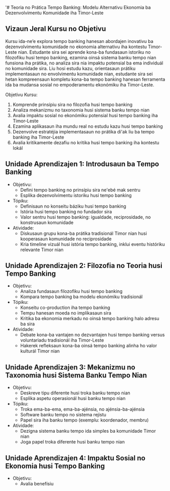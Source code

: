 '# Teoria no Prática Tempo Banking: Modelu Alternativu Ekonomia ba Dezenvolvimentu Komunidade iha Timor-Leste

## Vizaun Jeral Kursu no Objetivu

Kursu ida-ne’e explora tempo banking hanesan abordajen inovativu ba dezenvolvimentu komunidade no ekonomia alternativu iha kontestu Timor-Leste nian. Estudante sira sei aprende kona-ba fundasaun istoriku no filozofiku husi tempo banking, ezamina oinsá sistema banku tempo nian funsiona iha prátika, no analiza sira nia impaktu potensial ba ema individuál no komunidade sira. Liu hosi estudu kazu, orientasaun prátiku implementasaun no envolvimentu komunidade nian, estudante sira sei hetan kompreensaun kompletu kona-ba tempo banking hanesan ferramenta ida ba mudansa sosial no empoderamentu ekonómiku iha Timor-Leste.

Objetivu Kursu:
1. Komprende prinsípiu sira no filozofia husi tempo banking
2. Analiza mekanizmu no taxonomia husi sistema banku tempo nian
3. Avalia impaktu sosial no ekonómiku potensial husi tempo banking iha Timor-Leste
4. Ezamina aplikasaun iha mundu real no estudu kazu husi tempo banking
5. Dezenvolve estratéjia implementasaun no prátika di'ak liu ba tempo banking iha Timor-Leste
6. Avalia kritikamente dezafiu no kritika husi tempo banking iha kontestu lokál

## Unidade Aprendizajen 1: Introdusaun ba Tempo Banking
- Objetivu:
  * Defini tempo banking no prinsípiu sira ne'ebé mak sentru
  * Esplika dezenvolvimentu istoriku husi tempo banking
- Tópiku:
  * Definisaun no konseitu báziku husi tempo banking
  * Istória husi tempo banking no fundador sira
  * Valor sentru husi tempo banking: igualdade, reciprosidade, no konstrusaun komunidade
- Atividade:
  * Diskusaun grupu kona-ba prátika tradisionál Timor nian husi kooperasaun komunidade no reciprosidade
  * Kria timeline vizuál husi istória tempo banking, inklui eventu históriku relevante Timor nian

## Unidade Aprendizajen 2: Filozofia no Teoria husi Tempo Banking
- Objetivu:
  * Analiza fundasaun filozofiku husi tempo banking
  * Kompara tempo banking ba modelu ekonómiku tradisionál
- Tópiku:
  * Konseitu co-production iha tempo banking
  * Tempu hanesan moeda no implikasaun sira
  * Kritika ba ekonomia merkadu no oinsá tempo banking halo adresu ba sira
- Atividade:
  * Debate kona-ba vantajen no dezvantajen husi tempo banking versus voluntariadu tradisionál iha Timor-Leste
  * Hakerek refleksaun kona-ba oinsá tempo banking alinha ho valor kulturál Timor nian

## Unidade Aprendizajen 3: Mekanizmu no Taxonomia husi Sistema Banku Tempo Nian
- Objetivu:
  * Deskreve tipu diferente husi troka banku tempo nian
  * Esplika aspetu operasionál husi banku tempo nian
- Tópiku:
  * Troka ema-ba-ema, ema-ba-ajénsia, no ajénsia-ba-ajénsia
  * Software banku tempo no sistema rejistu
  * Papel sira iha banku tempo (exemplu: koordenador, membru)
- Atividade:
  * Dezigna sistema banku tempo ida simples ba komunidade Timor nian
  * Joga papel troka diferente husi banku tempo nian

## Unidade Aprendizajen 4: Impaktu Sosial no Ekonomia husi Tempo Banking
- Objetivu:
  * Avalia benefísiu
